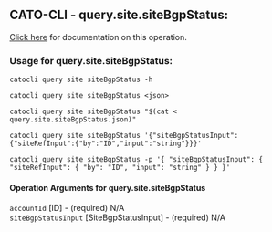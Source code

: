 
## CATO-CLI - query.site.siteBgpStatus:
[Click here](https://api.catonetworks.com/documentation/#query-query.site.siteBgpStatus) for documentation on this operation.

### Usage for query.site.siteBgpStatus:

`catocli query site siteBgpStatus -h`

`catocli query site siteBgpStatus <json>`

`catocli query site siteBgpStatus "$(cat < query.site.siteBgpStatus.json)"`

`catocli query site siteBgpStatus '{"siteBgpStatusInput":{"siteRefInput":{"by":"ID","input":"string"}}}'`

`catocli query site siteBgpStatus -p '{
    "siteBgpStatusInput": {
        "siteRefInput": {
            "by": "ID",
            "input": "string"
        }
    }
}'`


#### Operation Arguments for query.site.siteBgpStatus ####

`accountId` [ID] - (required) N/A    
`siteBgpStatusInput` [SiteBgpStatusInput] - (required) N/A    
